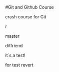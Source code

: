 #Git and Github Course

crash course for Git


r

master


diffriend



it`s a test!

for test revert